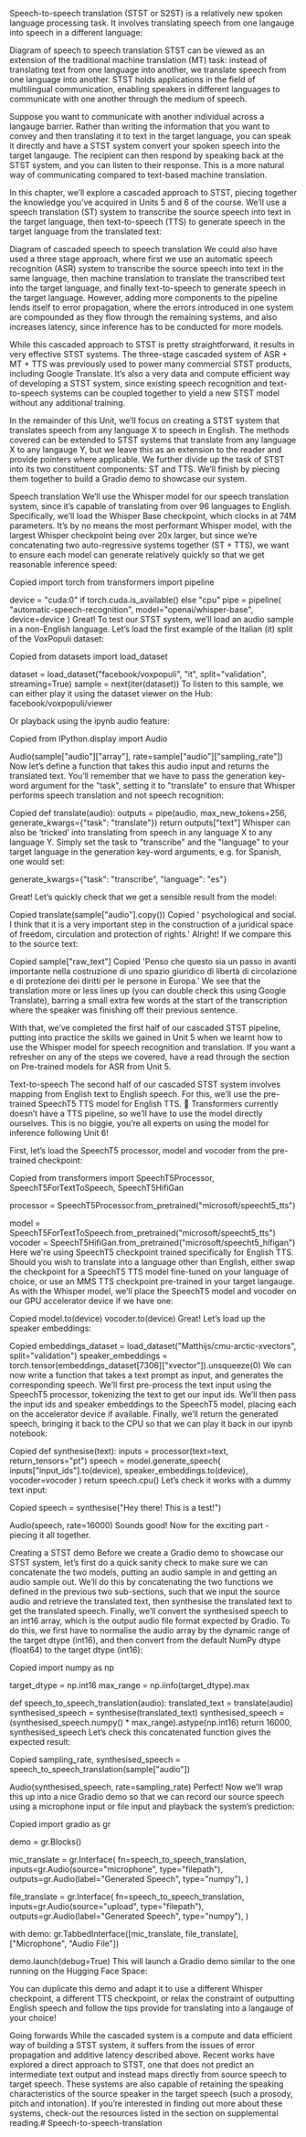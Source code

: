 Speech-to-speech translation (STST or S2ST) is a relatively new spoken language processing task. It involves translating speech from one langauge into speech in a different language:

Diagram of speech to speech translation
STST can be viewed as an extension of the traditional machine translation (MT) task: instead of translating text from one language into another, we translate speech from one language into another. STST holds applications in the field of multilingual communication, enabling speakers in different languages to communicate with one another through the medium of speech.

Suppose you want to communicate with another individual across a langauge barrier. Rather than writing the information that you want to convey and then translating it to text in the target language, you can speak it directly and have a STST system convert your spoken speech into the target langauge. The recipient can then respond by speaking back at the STST system, and you can listen to their response. This is a more natural way of communicating compared to text-based machine translation.

In this chapter, we’ll explore a cascaded approach to STST, piecing together the knowledge you’ve acquired in Units 5 and 6 of the course. We’ll use a speech translation (ST) system to transcribe the source speech into text in the target language, then text-to-speech (TTS) to generate speech in the target language from the translated text:

Diagram of cascaded speech to speech translation
We could also have used a three stage approach, where first we use an automatic speech recognition (ASR) system to transcribe the source speech into text in the same language, then machine translation to translate the transcribed text into the target language, and finally text-to-speech to generate speech in the target language. However, adding more components to the pipeline lends itself to error propagation, where the errors introduced in one system are compounded as they flow through the remaining systems, and also increases latency, since inference has to be conducted for more models.

While this cascaded approach to STST is pretty straightforward, it results in very effective STST systems. The three-stage cascaded system of ASR + MT + TTS was previously used to power many commercial STST products, including Google Translate. It’s also a very data and compute efficient way of developing a STST system, since existing speech recognition and text-to-speech systems can be coupled together to yield a new STST model without any additional training.

In the remainder of this Unit, we’ll focus on creating a STST system that translates speech from any language X to speech in English. The methods covered can be extended to STST systems that translate from any language X to any langauge Y, but we leave this as an extension to the reader and provide pointers where applicable. We further divide up the task of STST into its two constituent components: ST and TTS. We’ll finish by piecing them together to build a Gradio demo to showcase our system.

Speech translation
We’ll use the Whisper model for our speech translation system, since it’s capable of translating from over 96 languages to English. Specifically, we’ll load the Whisper Base checkpoint, which clocks in at 74M parameters. It’s by no means the most performant Whisper model, with the largest Whisper checkpoint being over 20x larger, but since we’re concatenating two auto-regressive systems together (ST + TTS), we want to ensure each model can generate relatively quickly so that we get reasonable inference speed:

Copied
import torch
from transformers import pipeline

device = "cuda:0" if torch.cuda.is_available() else "cpu"
pipe = pipeline(
    "automatic-speech-recognition", model="openai/whisper-base", device=device
)
Great! To test our STST system, we’ll load an audio sample in a non-English language. Let’s load the first example of the Italian (it) split of the VoxPopuli dataset:

Copied
from datasets import load_dataset

dataset = load_dataset("facebook/voxpopuli", "it", split="validation", streaming=True)
sample = next(iter(dataset))
To listen to this sample, we can either play it using the dataset viewer on the Hub: facebook/voxpopuli/viewer

Or playback using the ipynb audio feature:

Copied
from IPython.display import Audio

Audio(sample["audio"]["array"], rate=sample["audio"]["sampling_rate"])
Now let’s define a function that takes this audio input and returns the translated text. You’ll remember that we have to pass the generation key-word argument for the "task", setting it to "translate" to ensure that Whisper performs speech translation and not speech recognition:

Copied
def translate(audio):
    outputs = pipe(audio, max_new_tokens=256, generate_kwargs={"task": "translate"})
    return outputs["text"]
Whisper can also be ‘tricked’ into translating from speech in any language X to any language Y. Simply set the task to "transcribe" and the "language" to your target language in the generation key-word arguments, e.g. for Spanish, one would set:

generate_kwargs={"task": "transcribe", "language": "es"}

Great! Let’s quickly check that we get a sensible result from the model:

Copied
translate(sample["audio"].copy())
Copied
' psychological and social. I think that it is a very important step in the construction of a juridical space of freedom, circulation and protection of rights.'
Alright! If we compare this to the source text:

Copied
sample["raw_text"]
Copied
'Penso che questo sia un passo in avanti importante nella costruzione di uno spazio giuridico di libertà di circolazione e di protezione dei diritti per le persone in Europa.'
We see that the translation more or less lines up (you can double check this using Google Translate), barring a small extra few words at the start of the transcription where the speaker was finishing off their previous sentence.

With that, we’ve completed the first half of our cascaded STST pipeline, putting into practice the skills we gained in Unit 5 when we learnt how to use the Whisper model for speech recognition and translation. If you want a refresher on any of the steps we covered, have a read through the section on Pre-trained models for ASR from Unit 5.

Text-to-speech
The second half of our cascaded STST system involves mapping from English text to English speech. For this, we’ll use the pre-trained SpeechT5 TTS model for English TTS. 🤗 Transformers currently doesn’t have a TTS pipeline, so we’ll have to use the model directly ourselves. This is no biggie, you’re all experts on using the model for inference following Unit 6!

First, let’s load the SpeechT5 processor, model and vocoder from the pre-trained checkpoint:

Copied
from transformers import SpeechT5Processor, SpeechT5ForTextToSpeech, SpeechT5HifiGan

processor = SpeechT5Processor.from_pretrained("microsoft/speecht5_tts")

model = SpeechT5ForTextToSpeech.from_pretrained("microsoft/speecht5_tts")
vocoder = SpeechT5HifiGan.from_pretrained("microsoft/speecht5_hifigan")
Here we're using SpeechT5 checkpoint trained specifically for English TTS. Should you wish to translate into a language other than English, either swap the checkpoint for a SpeechT5 TTS model fine-tuned on your language of choice, or use an MMS TTS checkpoint pre-trained in your target langauge.
As with the Whisper model, we’ll place the SpeechT5 model and vocoder on our GPU accelerator device if we have one:

Copied
model.to(device)
vocoder.to(device)
Great! Let’s load up the speaker embeddings:

Copied
embeddings_dataset = load_dataset("Matthijs/cmu-arctic-xvectors", split="validation")
speaker_embeddings = torch.tensor(embeddings_dataset[7306]["xvector"]).unsqueeze(0)
We can now write a function that takes a text prompt as input, and generates the corresponding speech. We’ll first pre-process the text input using the SpeechT5 processor, tokenizing the text to get our input ids. We’ll then pass the input ids and speaker embeddings to the SpeechT5 model, placing each on the accelerator device if available. Finally, we’ll return the generated speech, bringing it back to the CPU so that we can play it back in our ipynb notebook:

Copied
def synthesise(text):
    inputs = processor(text=text, return_tensors="pt")
    speech = model.generate_speech(
        inputs["input_ids"].to(device), speaker_embeddings.to(device), vocoder=vocoder
    )
    return speech.cpu()
Let’s check it works with a dummy text input:

Copied
speech = synthesise("Hey there! This is a test!")

Audio(speech, rate=16000)
Sounds good! Now for the exciting part - piecing it all together.

Creating a STST demo
Before we create a Gradio demo to showcase our STST system, let’s first do a quick sanity check to make sure we can concatenate the two models, putting an audio sample in and getting an audio sample out. We’ll do this by concatenating the two functions we defined in the previous two sub-sections, such that we input the source audio and retrieve the translated text, then synthesise the translated text to get the translated speech. Finally, we’ll convert the synthesised speech to an int16 array, which is the output audio file format expected by Gradio. To do this, we first have to normalise the audio array by the dynamic range of the target dtype (int16), and then convert from the default NumPy dtype (float64) to the target dtype (int16):

Copied
import numpy as np

target_dtype = np.int16
max_range = np.iinfo(target_dtype).max


def speech_to_speech_translation(audio):
    translated_text = translate(audio)
    synthesised_speech = synthesise(translated_text)
    synthesised_speech = (synthesised_speech.numpy() * max_range).astype(np.int16)
    return 16000, synthesised_speech
Let’s check this concatenated function gives the expected result:

Copied
sampling_rate, synthesised_speech = speech_to_speech_translation(sample["audio"])

Audio(synthesised_speech, rate=sampling_rate)
Perfect! Now we’ll wrap this up into a nice Gradio demo so that we can record our source speech using a microphone input or file input and playback the system’s prediction:

Copied
import gradio as gr

demo = gr.Blocks()

mic_translate = gr.Interface(
    fn=speech_to_speech_translation,
    inputs=gr.Audio(source="microphone", type="filepath"),
    outputs=gr.Audio(label="Generated Speech", type="numpy"),
)

file_translate = gr.Interface(
    fn=speech_to_speech_translation,
    inputs=gr.Audio(source="upload", type="filepath"),
    outputs=gr.Audio(label="Generated Speech", type="numpy"),
)

with demo:
    gr.TabbedInterface([mic_translate, file_translate], ["Microphone", "Audio File"])

demo.launch(debug=True)
This will launch a Gradio demo similar to the one running on the Hugging Face Space:


You can duplicate this demo and adapt it to use a different Whisper checkpoint, a different TTS checkpoint, or relax the constraint of outputting English speech and follow the tips provide for translating into a langauge of your choice!

Going forwards
While the cascaded system is a compute and data efficient way of building a STST system, it suffers from the issues of error propagation and additive latency described above. Recent works have explored a direct approach to STST, one that does not predict an intermediate text output and instead maps directly from source speech to target speech. These systems are also capable of retaining the speaking characteristics of the source speaker in the target speech (such a prosody, pitch and intonation). If you’re interested in finding out more about these systems, check-out the resources listed in the section on supplemental reading.# Speech-to-speech-translation
